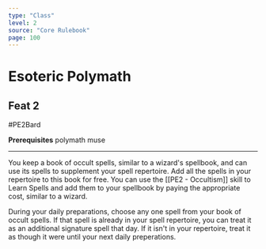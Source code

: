 ```yaml
---
type: "Class"
level: 2
source: "Core Rulebook"
page: 100
---
```

# Esoteric Polymath
## Feat 2
#PE2Bard

**Prerequisites** polymath muse

---
You keep a book of occult spells, similar to a wizard's spellbook, and can use its spells to supplement your spell repertoire. Add all the spells in your repertoire to this book for free. You can use the [[PE2 - Occultism]] skill to Learn Spells and add them to your spellbook by paying the appropriate cost, similar to a wizard.

During your daily preparations, choose any one spell from your book of occult spells. If that spell is already in your spell repertoire, you can treat it as an additional signature spell that day. If it isn't in your repertoire, treat it as though it were until your next daily preperations.